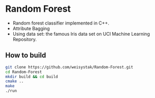 # Random Forest

- Random forest classifier implemented in C++.
- Attribute Bagging
- Using data set: the famous Iris data set on UCI Machine Learning Repository.

## How to build

```bash
git clone https://github.com/weisystak/Random-Forest.git
cd Random-Forest
mkdir build && cd build
cmake ..
make
./run
```
